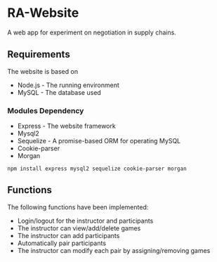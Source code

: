 # RA-Website

A web app for experiment on negotiation in supply chains.

## Requirements

The website is based on 

* Node.js - The running environment
* MySQL - The database used

### Modules Dependency

* Express - The website framework
* Mysql2
* Sequelize -  A promise-based ORM for operating MySQL
* Cookie-parser
* Morgan 

```
npm install express mysql2 sequelize cookie-parser morgan
```

## Functions 

The following functions have been implemented:

* Login/logout for the instructor and participants
* The instructor can view/add/delete games
* The instructor can add participants
* Automatically pair participants
* The instructor can modify each pair by assigning/removing games